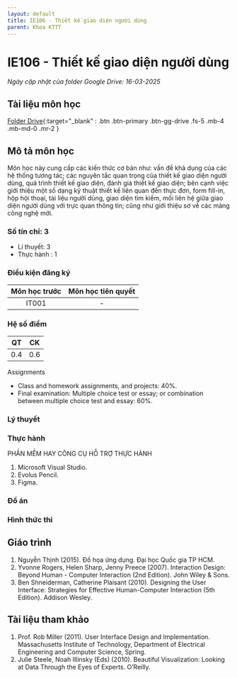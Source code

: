 ```yaml
---
layout: default
title: IE106 - Thiết kế giao diện người dùng
parent: Khoa KTTT
---
```


# IE106 - Thiết kế giao diện người dùng

*Ngày cập nhật của folder Google Drive: 16-03-2025*
## Tài liệu môn học

[Folder Drive](https://drive.google.com/drive/folders/1BGW6wi9_0kKKvf25abHkR9UtOoU_V6on?usp=drive_link){:target="_blank" : .btn .btn-primary .btn-gg-drive .fs-5 .mb-4 .mb-md-0 .mr-2 }

## Mô tả môn học
Môn học này cung cấp các kiến thức cơ bản như: vấn đề khả dụng của các hệ thống
tương tác; các nguyên tắc quan trọng của thiết kế giao diện người dùng, quá trình thiết
kế giao diện, đánh giá thiết kế giao diện; bên cạnh việc giới thiệu một số dạng kỹ thuật
thiết kế liên quan đến thực đơn, form fill-in, hộp hội thoại, tài liệu người dùng, giao
diện tìm kiếm, mối liên hệ giữa giao diện người dùng với trực quan thông tin; cũng như
giới thiệu sơ về các mảng công nghệ mới.
### Số tín chỉ: 3
- Lí thuyết: 3
- Thực hành : 1
### Điều kiện đăng ký

| Môn học trước | Môn học tiên quyết |  
|------|-----|  
| <center> IT001</center> | <center>-</center> |  

### Hệ số điểm

| QT | CK |    
|----|----|    
| <center>0.4</center> | <center>0.6</center> |    

Assignments
+ Class and homework assignments, and
projects: 40%.
+ Final examination:  Multiple choice test or essay; or combination between multiple choice test and essay: 60%.

### Lý thuyết
### Thực hành
PHẦN MỀM HAY CÔNG CỤ HỖ TRỢ THỰC HÀNH
1. Microsoft Visual Studio.
2. Evolus Pencil.
3. Figma.

### Đồ án
### Hình thức thi

## Giáo trình
1. Nguyễn Thịnh (2015). Đồ họa ứng dụng. Đại học Quốc gia TP HCM.
2. Yvonne Rogers, Helen Sharp, Jenny Preece (2007). Interaction Design: Beyond
Human - Computer Interaction (2nd Edition). John Wiley & Sons.
3. Ben Shneiderman, Catherine Plaisant (2010). Designing the User Interface:
Strategies for Effective Human-Computer Interaction (5th Edition). Addison Wesley.
## Tài liệu tham khảo
1. Prof. Rob Miller (2011). User Interface Design and Implementation. Massachusetts
Institute of Technology, Department of Electrical Engineering and Computer
Science, Spring.
2. Julie Steele, Noah Illinsky (Eds) (2010). Beautiful Visualization: Looking at Data
Through the Eyes of Experts. O’Reilly.
